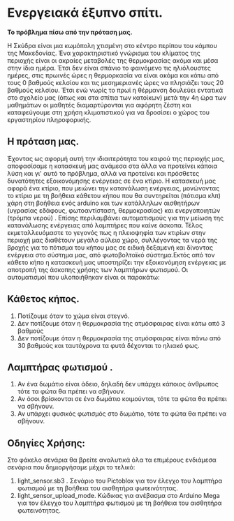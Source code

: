# Ενεργειακά έξυπνο σπίτι.
**Το πρόβλημα πίσω από την πρόταση μας.**

Η Σκύδρα είναι μια κωμόπολη χτισμένη στο κέντρο περίπου του κάμπου της Μακεδονίας. Ένα χαρακτηριστικό γνώρισμα του κλίματος της περιοχής
είναι οι ακραίες μεταβολές της θερμοκρασίας ακόμα και μέσα στην ίδια ημέρα. Έτσι δεν είναι σπάνιο το φαινόμενο τις ηλιόλουστες ημέρες, στις πρωινές ώρες η θερμορκασία να είναι ακόμα και κάτω από τους 0 βαθμούς κελσίου και τις μεσημεριανές ώρες να πλησιάζει τους 20 βαθμούς κελσίου. Έτσι ενώ νωρίς το πρωί η θέρμανση δουλεύει εντατικά στο σχολείο μας (όπως και στα σπίτια των κατοίκων) μετά την 4η ώρα των μαθημάτων οι μαθητές διαμαρτύρονται για αφόρητη ζέστη και καταφεύγουμε στη χρήση κλιματιστικού για να δροσίσει ο χώρος του εργαστηρίου πληροφορικής.

## Η πρόταση μας.
Έχοντας ως αφορμή αυτή την ιδιαιτερότητα του καιρού της περιοχής μας, αποφασίσαμε η κατασκευή μας ανάμεσα στα άλλα να προτείνει κάποια λύση  και γι' αυτό το πρόβλημα, αλλά να προτείνει και πρόσθετες δυνατότητες εξοικονόμησης ενέργειας σε ένα κτίριο. 
Η κατασκευή μας αφορά ένα κτίριο, που μειώνει την κατανάλωση ενέργειας, μονώνοντας το κτίριο με τη βοήθεια κάθετου κήπου που θα συντηρείται (πότισμα κλπ) χάρη στη βοήθεια ενός arduino και των κατάλληλων αισθητήρων (υγρασίας εδάφους, φωτοαντίσταση, θερμοκρασίας) και ενεργοποιητών (τρόμπα νερού) . Επίσης περιλαμβάνει αυτοματισμούς για την μείωση της κατανάλωσης ενέργειας από λαμπτήρες που καίνε άσκοπα. Τέλος εκμεταλλευόμαστε το γεγονός πως η πλειοψηφία των κτιρίων στην περιοχή μας διαθέτουν μεγάλο αύλειο χώρο, συλλέγοντας τα νερά της βροχής για το πότισμα του κήπου μας σε ειδική δεξαμενή και δίνοντας ενέργεια στο σύστημα μας, από φωτοβολταϊκό σύστημα.Εκτός από τον κάθετο κήπο η κατασκευή μας υποστηρίζει την εξοικονόμηση ενέργειας με αποτροπή της άσκοπης χρήσης των λαμπτήρων φωτισμού. Οι αυτοματισμοί που υλοποιήθηκαν είναι οι παρακάτω:
## Κάθετος κήπος.
1. Ποτίζουμε όταν το χώμα είναι στεγνό.
2. Δεν ποτίζουμε όταν η θερμοκρασία της ατμόσφαιρας είναι κάτω από 3 βαθμούς
3. Δεν ποτίζουμε όταν η θερμοκρασία της ατμόσφαιρας είναι πάνω από 30 βαθμούς και ταυτόχρονα τα φυτά δέχονται το ηλιακό φως.
## Λαμπτήρας φωτισμού .
1. Αν ένα δωμάτιο είναι άδειο, δηλαδή δεν υπάρχει κάποιος άνθρωπος τότε τα φώτα θα πρέπει να σβήνουν.
2. Αν όσοι βρίσκονται σε ένα δωμάτιο κοιμούνται, τότε τα φώτα θα πρέπει να σβήνουν.
3. Αν υπάρχει φυσικός φωτισμός στο δωμάτιο, τότε τα φώτα θα πρέπει να σβήνουν.

## Οδηγίες Χρήσης:
Στο φάκελο σενάρια θα βρείτε αναλυτικά όλα τα επιμέρους ενδιάμεσα σενάρια που δημιοργήσαμε μέχρι το τελικό:
1. light_sensor.sb3 . Σενάριο του Pictoblox για τον έλεγχο του λαμπτήρα φωτισμού με τη βοήθεια του αισθητήρα φωτεινότητας.
2. light_sensor_upload_mode. Κώδικας για ανέβασμα στο Arduino Mega για τον έλεγχο του λαμπτήρα φωτισμού με τη βοήθεια του αισθητήρα φωτεινότητας.
